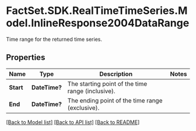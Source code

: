 # FactSet.SDK.RealTimeTimeSeries.Model.InlineResponse2004DataRange
Time range for the returned time series.

## Properties

Name | Type | Description | Notes
------------ | ------------- | ------------- | -------------
**Start** | **DateTime?** | The starting point of the time range (inclusive). | 
**End** | **DateTime?** | The ending point of the time range (exclusive). | 

[[Back to Model list]](../README.md#documentation-for-models) [[Back to API list]](../README.md#documentation-for-api-endpoints) [[Back to README]](../README.md)


